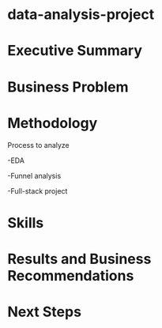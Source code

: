 # data-analysis-project
# Executive Summary
# Business Problem
# Methodology
Process to analyze

-EDA

-Funnel analysis

-Full-stack project
# Skills
# Results and Business Recommendations
# Next Steps
